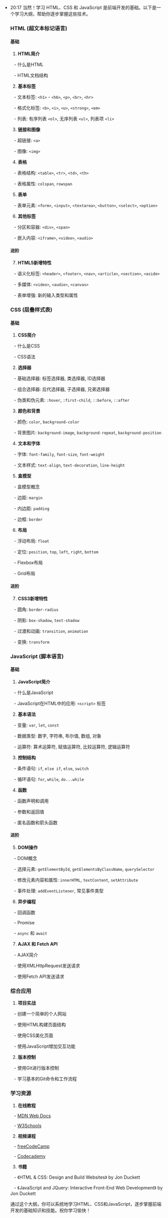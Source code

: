 
- 20:17 
	当然！学习 HTML、CSS 和 JavaScript 是前端开发的基础。以下是一个学习大纲，帮助你逐步掌握这些技术。
	
	  
	
	### HTML (超文本标记语言)
	
	#### 基础
	
	1. **HTML简介**
	
	   - 什么是HTML
	
	   - HTML文档结构
	
	2. **基本标签**
	
	   - 文本标签: `<h1>` - `<h6>`, `<p>`, `<br>`, `<hr>`
	
	   - 格式化标签: `<b>`, `<i>`, `<u>`, `<strong>`, `<em>`
	
	   - 列表: 有序列表 `<ol>`, 无序列表 `<ul>`, 列表项 `<li>`
	
	3. **链接和图像**
	
	   - 超链接: `<a>`
	
	   - 图像: `<img>`
	
	4. **表格**
	
	   - 表格结构: `<table>`, `<tr>`, `<td>`, `<th>`
	
	   - 表格属性: `colspan`, `rowspan`
	
	5. **表单**
	
	   - 表单元素: `<form>`, `<input>`, `<textarea>`, `<button>`, `<select>`, `<option>`
	
	6. **其他标签**
	
	   - 分区和容器: `<div>`, `<span>`
	
	   - 嵌入内容: `<iframe>`, `<video>`, `<audio>`
	
	  
	
	#### 进阶
	
	7. **HTML5新增特性**
	
	   - 语义化标签: `<header>`, `<footer>`, `<nav>`, `<article>`, `<section>`, `<aside>`
	
	   - 多媒体: `<video>`, `<audio>`, `<canvas>`
	
	   - 表单增强: 新的输入类型和属性
	
	  
	
	### CSS (层叠样式表)
	
	#### 基础
	
	1. **CSS简介**
	
	   - 什么是CSS
	
	   - CSS语法
	
	2. **选择器**
	
	   - 基础选择器: 标签选择器, 类选择器, ID选择器
	
	   - 组合选择器: 后代选择器, 子选择器, 兄弟选择器
	
	   - 伪类和伪元素: `:hover`, `:first-child`, `::before`, `::after`
	
	3. **颜色和背景**
	
	   - 颜色: `color`, `background-color`
	
	   - 背景图片: `background-image`, `background-repeat`, `background-position`
	
	4. **文本和字体**
	
	   - 字体: `font-family`, `font-size`, `font-weight`
	
	   - 文本样式: `text-align`, `text-decoration`, `line-height`
	
	5. **盒模型**
	
	   - 盒模型概念
	
	   - 边距: `margin`
	
	   - 内边距: `padding`
	
	   - 边框: `border`
	
	6. **布局**
	
	   - 浮动布局: `float`
	
	   - 定位: `position`, `top`, `left`, `right`, `bottom`
	
	   - Flexbox布局
	
	   - Grid布局
	
	  
	
	#### 进阶
	
	7. **CSS3新增特性**
	
	   - 圆角: `border-radius`
	
	   - 阴影: `box-shadow`, `text-shadow`
	
	   - 过渡和动画: `transition`, `animation`
	
	   - 变换: `transform`
	
	  
	
	### JavaScript (脚本语言)
	
	#### 基础
	
	1. **JavaScript简介**
	
	   - 什么是JavaScript
	
	   - JavaScript在HTML中的应用: `<script>` 标签
	
	2. **基本语法**
	
	   - 变量: `var`, `let`, `const`
	
	   - 数据类型: 数字, 字符串, 布尔值, 数组, 对象
	
	   - 运算符: 算术运算符, 赋值运算符, 比较运算符, 逻辑运算符
	
	3. **控制结构**
	
	   - 条件语句: `if`, `else if`, `else`, `switch`
	
	   - 循环语句: `for`, `while`, `do...while`
	
	4. **函数**
	
	   - 函数声明和调用
	
	   - 参数和返回值
	
	   - 匿名函数和箭头函数
	
	  
	
	#### 进阶
	
	5. **DOM操作**
	
	   - DOM概念
	
	   - 选择元素: `getElementById`, `getElementsByClassName`, `querySelector`
	
	   - 修改元素内容和属性: `innerHTML`, `textContent`, `setAttribute`
	
	   - 事件处理: `addEventListener`, 常见事件类型
	
	6. **异步编程**
	
	   - 回调函数
	
	   - Promise
	
	   - `async` 和 `await`
	
	7. **AJAX 和 Fetch API**
	
	   - AJAX简介
	
	   - 使用XMLHttpRequest发送请求
	
	   - 使用Fetch API发送请求
	
	  
	
	### 综合应用
	
	1. **项目实战**
	
	   - 创建一个简单的个人网站
	
	   - 使用HTML构建页面结构
	
	   - 使用CSS美化页面
	
	   - 使用JavaScript增加交互功能
	
	  
	
	2. **版本控制**
	
	   - 使用Git进行版本控制
	
	   - 学习基本的Git命令和工作流程
	
	  
	
	### 学习资源
	
	1. **在线教程**
	
	   - [MDN Web Docs](https://developer.mozilla.org/)
	
	   - [W3Schools](https://www.w3schools.com/)
	
	2. **视频课程**
	
	   - [freeCodeCamp](https://www.freecodecamp.org/)
	
	   - [Codecademy](https://www.codecademy.com/)
	
	3. **书籍**
	
	   - 《HTML & CSS: Design and Build Websites》 by Jon Duckett
	
	   - 《JavaScript and JQuery: Interactive Front-End Web Development》 by Jon Duckett
	
	  
	
	通过这个大纲，你可以系统地学习HTML、CSS和JavaScript，逐步掌握前端开发的基础知识和技能。祝你学习愉快！ 